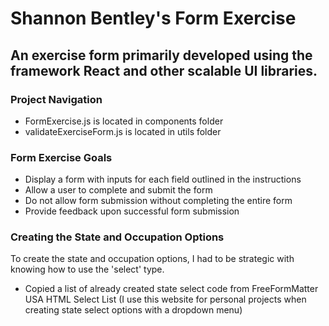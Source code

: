 # Shannon Bentley's Form Exercise 

## An exercise form primarily developed using the framework React and other scalable UI libraries.

### Project Navigation 
- FormExercise.js is located in components folder
- validateExerciseForm.js is located in utils folder

### Form Exercise Goals 
- Display a form with inputs for each field outlined in the instructions
- Allow a user to complete and submit the form
- Do not allow form submission without completing the entire form
- Provide feedback upon successful form submission

### Creating the State and Occupation Options 
To create the state and occupation options, I had to be strategic with knowing how to use the 'select' type. 

- Copied a list of already created state select code from FreeFormMatter USA HTML Select List (I use this website for personal projects when creating state select options with a dropdown menu)


